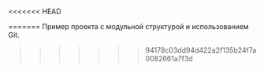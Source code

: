 <<<<<<< HEAD

=======
Пример проекта с модульной структурой и использованием Git.
>>>>>>> 94178c03dd94d422a2f135b24f7a0082661a7f3d
